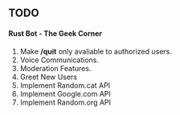 ## TODO
#### Rust Bot - The Geek Corner


1. Make __/quit__ only avaliable to authorized users.
2. Voice Communications.
3. Moderation Features.
4. Greet New Users
5. Implement Random.cat API
6. Implement Google.com API
7. Implement Random.org API